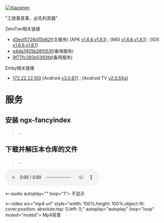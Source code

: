 

[![Xiaoshen](https://travis-ci.org/ganlvtech/down_52pojie_cn.svg?branch=master)](#)


"工欲善其事，必先利其器"

ZeroTier相关链接

* [d3ecf5726d15b62f](#)(主服务)      [APK [v1.6.6](https://wwd.lanzouw.com/iic8S029hznc),[v1.8.1](https://wwd.lanzouw.com/iv9qQ029hzva)] ; [MSI [v1.6.6](https://download.zerotier.com/RELEASES/1.6.6/dist/ZeroTier%20One.msi),[v1.8.1](https://download.zerotier.com/RELEASES/1.8.1/dist/ZeroTier%20One.msi)] ; [IOS [v1.6.6](https://download.zerotier.com/RELEASES/1.6.6/dist/ZeroTier%20One.pkg),[v1.8.1](https://download.zerotier.com/RELEASES/1.8.1/dist/ZeroTierOne.pkg)]
* [e4da7455b28f053f](#)(备用服务)
* [9f77fc393e5393fd](#)(备用服务)

Emby相关链接

* [172.22.22.100](#)  [Android [v3.0.87](https://wwd.lanzouw.com/ibz2f029hihe)] ; [Android TV [v2.0.55g](https://wwd.lanzouw.com/iiHwv029fdte
)]

# 服务

## 安装 ngx-fancyindex

> ...




## 下载并解压本仓库的文件


> ...
> 

<audio controls="controls" autoplay="autoplay" loop="loop" src="https://demo.yzmcms.com/music/Two Steps From Hell - Victory.mp3">Your browser does not support the audio element.</audio>


<--audio autoplay="" loop="1"><source src="url"></audio> 不显示

<--video src="mp4 url" style="width: 100%;height: 100%;object-fit: cover;position: absolute;top: 0;left: 0;" autoplay="autoplay" loop="loop" muted="muted"></video> Mp4背景
